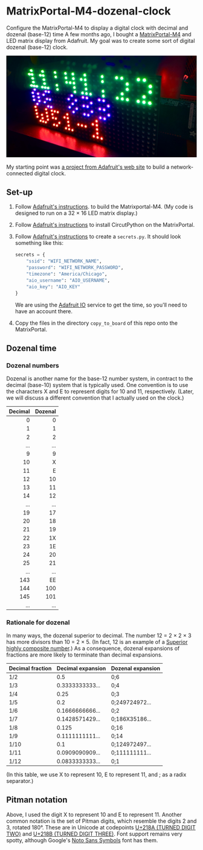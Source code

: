 # MatrixPortal-M4-dozenal-clock
Configure the MatrixPortal-M4 to display a digital clock with decimal and dozenal (base-12) time
A few months ago, I bought a
[MatrixPortal-M4](https://learn.adafruit.com/adafruit-matrixportal-m4) and LED matrix
display from Adafruit. My goal was to create some sort of digital dozenal (base-12) clock.

![Photo of the completed clock](clock_picture.jpg)

My starting point was [a project from Adafruit's web
site](https://learn.adafruit.com/network-connected-metro-rgb-matrix-clock) to build a
network-connected digital clock.

## Set-up

1. Follow [Adafruit's
instructions](https://learn.adafruit.com/network-connected-metro-rgb-matrix-clock/prep-the-matrixportal).
to build the Matrixportal-M4. (My code is designed to run on a 32 × 16 LED matrix display.)

2. Follow [Adafruit's
instructions](https://learn.adafruit.com/network-connected-metro-rgb-matrix-clock/install-circuitpython-2)
to install CircutPython on the MatrixPortal.

3. Follow [Adafruit's instructions](https://learn.adafruit.com/adafruit-matrixportal-m4/internet-connect) to create a `secrets.py`. It should look something like this:
    ~~~~python
    secrets = {
        "ssid": "WIFI_NETWORK_NAME",
        "password": "WIFI_NETWORK_PASSWORD",
        "timezone": "America/Chicago",
        "aio_username": "AIO_USERNAME",
        "aio_key": "AIO_KEY"
    }
    ~~~~
    We are using the [Adafruit IO](https://io.adafruit.com) service to get the time, so
    you'll need to have an account there.

4. Copy the files in the directory `copy_to_board` of this repo onto the MatrixPortal.

## Dozenal time

### Dozenal numbers

Dozenal is another name for the base-12 number system, in contract to the decimal
(base-10) system that is typically used. One convention is to use the characters X and E
to represent digits for 10 and 11, respectively. (Later, we will discuss a different
convention that I actually used on the clock.)

| Decimal | Dozenal |
| ------: | ------: |
|       0 |       0 |
|       1 |       1 |
|       2 |       2 |
|     ... |     ... |
|       9 |       9 |
|      10 |       X |
|      11 |       E |
|      12 |      10 |
|      13 |      11 |
|      14 |      12 |
|     ... |     ... |
|      19 |      17 |
|      20 |      18 |
|      21 |      19 |
|      22 |      1X |
|      23 |      1E |
|      24 |      20 |
|      25 |      21 |
|     ... |     ... |
|     143 |      EE |
|     144 |     100 |
|     145 |     101 |
|     ... |     ... |

### Rationale for dozenal

In many ways, the dozenal superior to decimal. The number 12 = 2 × 2 × 3 has more divisors
than 10 = 2 × 5. (In fact, 12 is an example of a
   [Superior highly composite
   number](https://en.wikipedia.org/wiki/Superior_highly_composite_number).)
As a consequence, dozenal expansions of fractions are more likely to terminate than
decimal expansions.


| Decimal fraction | Decimal expansion | Dozenal expansion |
|:-----------------| :-----------------| :-----------------|
| 1/2              | 0.5               | 0;6               |
| 1/3              | 0.3333333333...   | 0;4               |
| 1/4              | 0.25              | 0;3               |
| 1/5              | 0.2               | 0;249724972...    |
| 1/6              | 0.1666666666...   | 0;2               |
| 1/7              | 0.1428571429...   | 0;186X35186...    |
| 1/8              | 0.125             | 0;16              |
| 1/9              | 0.1111111111...   | 0;14              |
| 1/10             | 0.1               | 0;124972497...    |
| 1/11             | 0.0909090909...   | 0;111111111...    |
| 1/12             | 0.0833333333...   | 0;1               |

(In this table, we use X to represent 10, E to represent 11, and ; as a radix separator.)

## Pitman notation

Above, I used the digit X to represent 10 and E to represent 11. Another common notation
is the set of Pitman digits, which resemble the digits 2 and 3, rotated
180°. These are in Unicode at codepoints [U+218A (TURNED DIGIT
TWO)](https://codepoints.net/U+218A) and [U+218B (TURNED
DIGIT THREE)](https://codepoints.net/U+218B). Font support remains very spotty, although
Google's [Noto Sans Symbols](https://fonts.google.com/noto/specimen/Noto+Sans+Symbols)
font has them.
